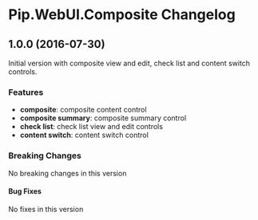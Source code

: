 # Pip.WebUI.Composite Changelog

## <a name="1.0.0"></a> 1.0.0 (2016-07-30)

Initial version with composite view and edit, check list and content switch controls.

### Features
* **composite**: composite content control
* **composite summary**: composite summary control
* **check list**: check list view and edit controls
* **content switch**: content switch control

### Breaking Changes
No breaking changes in this version

#### Bug Fixes
No fixes in this version
